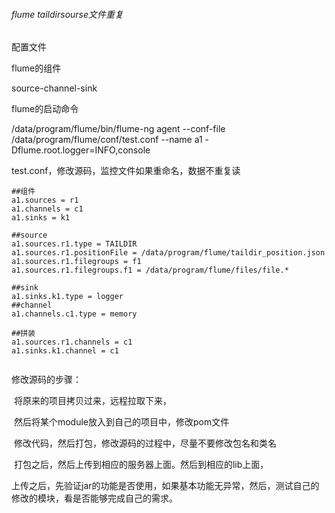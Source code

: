 ###### flume taildirsourse文件重复

配置文件

flume的组件

source-channel-sink

flume的启动命令

/data/program/flume/bin/flume-ng agent --conf-file /data/program/flume/conf/test.conf --name a1  -Dflume.root.logger=INFO,console

test.conf，修改源码，监控文件如果重命名，数据不重复读



```
##组件
a1.sources = r1
a1.channels = c1
a1.sinks = k1

##source
a1.sources.r1.type = TAILDIR
a1.sources.r1.positionFile = /data/program/flume/taildir_position.json
a1.sources.r1.filegroups = f1
a1.sources.r1.filegroups.f1 = /data/program/flume/files/file.*

##sink
a1.sinks.k1.type = logger
##channel
a1.channels.c1.type = memory

##拼装
a1.sources.r1.channels = c1
a1.sinks.k1.channel = c1


```

修改源码的步骤：

​	将原来的项目拷贝过来，远程拉取下来，

​	然后将某个module放入到自己的项目中，修改pom文件

​	修改代码，然后打包，修改源码的过程中，尽量不要修改包名和类名

​	打包之后，然后上传到相应的服务器上面。然后到相应的lib上面，

​	上传之后，先验证jar的功能是否使用，如果基本功能无异常，然后，测试自己的修改的模块，看是否能够完成自己的需求。